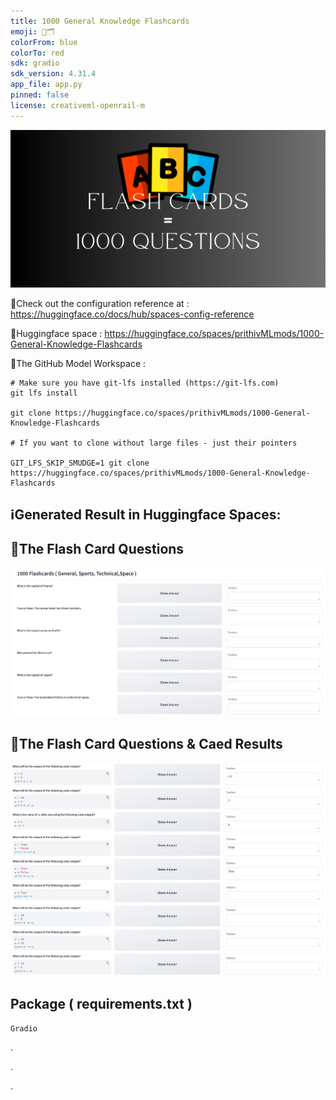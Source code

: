 ```yaml
---
title: 1000 General Knowledge Flashcards
emoji: 📇🗂️
colorFrom: blue
colorTo: red
sdk: gradio
sdk_version: 4.31.4
app_file: app.py
pinned: false
license: creativeml-openrail-m
---
```


![alt text](assets/FC.png)

🚀Check out the configuration reference at : https://huggingface.co/docs/hub/spaces-config-reference

🚀Huggingface space : https://huggingface.co/spaces/prithivMLmods/1000-General-Knowledge-Flashcards

🚀The GitHub Model Workspace : 
    
    # Make sure you have git-lfs installed (https://git-lfs.com)
    git lfs install
    
    git clone https://huggingface.co/spaces/prithivMLmods/1000-General-Knowledge-Flashcards
    
    # If you want to clone without large files - just their pointers
    
    GIT_LFS_SKIP_SMUDGE=1 git clone https://huggingface.co/spaces/prithivMLmods/1000-General-Knowledge-Flashcards

## ℹ️Generated Result in Huggingface Spaces:

## 🔮The Flash Card Questions

![alt text](assets/1000.png)

## 🔮The Flash Card Questions & Caed Results

![alt text](assets/1001.png)

## Package ( requirements.txt ) 

    Gradio



.

.

.
